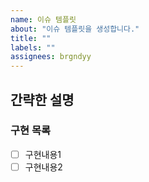 ```yaml
---
name: 이슈 템플릿
about: "이슈 템플릿을 생성합니다."
title: ""
labels: ""
assignees: brgndyy
---
```


## 간략한 설명

### 구현 목록

- [ ] 구현내용1
- [ ] 구현내용2
